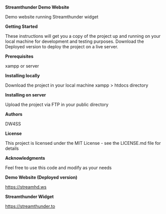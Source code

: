 **Streamthunder Demo Website**  

Demo website running Streamthunder widget

**Getting Started** 

These instructions will get you a copy of the project up and running on your local machine for development and testing purposes. Download the Deployed version to deploy the project on a live server.

**Prerequisites** 

xampp or server

**Installing locally**  

Download the project in your local machine xampp > htdocs directory

**Installing on server**  

Upload the project via FTP in your public directory
 
**Authors** 

DW4SS
 
**License** 

This project is licensed under the MIT License - see the LICENSE.md file for details

**Acknowledgments**  

Feel free to use this code and modify as your needs

**Demo Website (Deployed version)**

https://streamhd.ws 

**Streamthunder Widget**  

https://streamthunder.to
